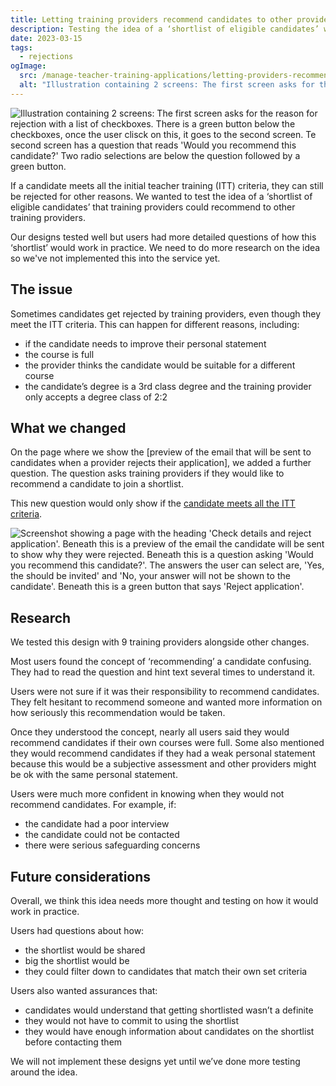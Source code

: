 ```yaml
---
title: Letting training providers recommend candidates to other providers
description: Testing the idea of a ‘shortlist of eligible candidates’ where training providers can recommend candidates to other providers.
date: 2023-03-15
tags:
  - rejections
ogImage:
  src: /manage-teacher-training-applications/letting-providers-recommend-candidates/recommend-cover-image.png
  alt: "Illustration containing 2 screens: The first screen asks for the reason for rejection with a list of checkboxes. There is a green button below the checkboxes, once the user clisck on this, it goes to the second screen. Te second screen has a question that reads 'Would you recommend this candidate? Two radio selections are below the question followed by a green button."
---
```


![Illustration containing 2 screens: The first screen asks for the reason for rejection with a list of checkboxes. There is a green button below the checkboxes, once the user clisck on this, it goes to the second screen. Te second screen has a question that reads 'Would you recommend this candidate?' Two radio selections are below the question followed by a green button.](recommend-cover-image.png)

If a candidate meets all the initial teacher training (ITT) criteria, they can still be rejected for other reasons. We wanted to test the idea of a ‘shortlist of eligible candidates’ that training providers could recommend to other training providers.

Our designs tested well but users had more detailed questions of how this ‘shortlist’ would work in practice. We need to do more research on the idea so we've not implemented this into the service yet.

## The issue

Sometimes candidates get rejected by training providers, even though they meet the ITT criteria. This can happen for different reasons, including:

* if the candidate needs to improve their personal statement
* the course is full
* the provider thinks the candidate would be suitable for a different course
* the candidate’s degree is a 3rd class degree and the training provider only accepts a degree class of 2:2

## What we changed

On the page where we show the [preview of the email that will be sent to candidates when a provider rejects their application], we added a further question. The question asks training providers if they would like to recommend a candidate to join a shortlist.

This new question would only show if the [candidate meets all the ITT criteria](/manage-teacher-training-applications/helping-users-decide-if-candidates-meet-the-itt-criteria/).

![Screenshot showing a page with the heading 'Check details and reject application'. Beneath this is a preview of the email the candidate will be sent to show why they were rejected. Beneath this is a question asking 'Would you recommend this candidate?'. The answers the user can select are, 'Yes, the should be invited' and 'No, your answer will not be shown to the candidate'. Beneath this is a green button that says 'Reject application'.](recommend-candidate.png)

## Research

We tested this design with 9 training providers alongside other changes.

Most users found the concept of ‘recommending’ a candidate confusing. They had to read the question and hint text several times to understand it.

Users were not sure if it was their responsibility to recommend candidates. They felt hesitant to recommend someone and wanted more information on how seriously this recommendation would be taken.

Once they understood the concept, nearly all users said they would recommend candidates if their own courses were full. Some also mentioned they would recommend candidates if they had a weak personal statement because this would be a subjective assessment and other providers might be ok with the same personal statement.

Users were much more confident in knowing when they would not recommend candidates. For example, if:

* the candidate had a poor interview
* the candidate could not be contacted
* there were serious safeguarding concerns

## Future considerations

Overall, we think this idea needs more thought and testing on how it would work in practice.

Users had questions about how:

* the shortlist would be shared
* big the shortlist would be
* they could filter down to candidates that match their own set criteria

Users also wanted assurances that:

* candidates would understand that getting shortlisted wasn’t a definite 
* they would not have to commit to using the shortlist 
* they would have enough information about candidates on the shortlist before contacting them

We will not implement these designs yet until we’ve done more testing around the idea.
